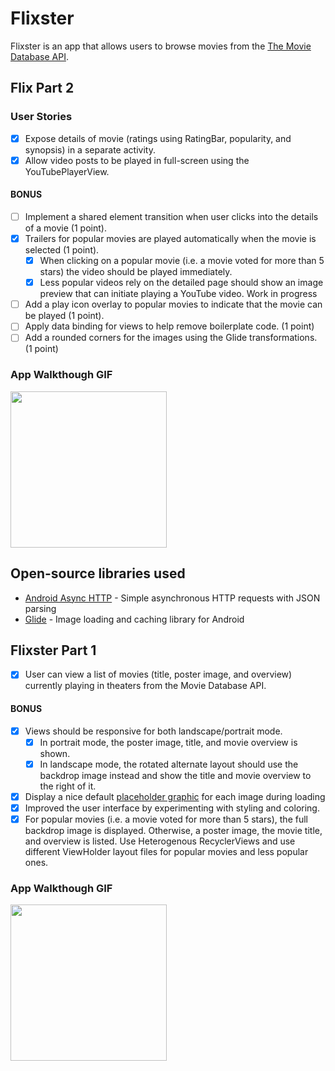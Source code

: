 # Flixster
Flixster is an app that allows users to browse movies from the [The Movie Database API](http://docs.themoviedb.apiary.io/#).

## Flix Part 2

### User Stories

- [x]  Expose details of movie (ratings using RatingBar, popularity, and synopsis) in a separate activity.
- [x]  Allow video posts to be played in full-screen using the YouTubePlayerView.

#### BONUS

- [ ] Implement a shared element transition when user clicks into the details of a movie (1 point).
- [x] Trailers for popular movies are played automatically when the movie is selected (1 point).
  - [x] When clicking on a popular movie (i.e. a movie voted for more than 5 stars) the video should be played immediately.
  - [x] Less popular videos rely on the detailed page should show an image preview that can initiate playing a YouTube video.
  Work in progress
- [ ] Add a play icon overlay to popular movies to indicate that the movie can be played (1 point).
- [ ] Apply data binding for views to help remove boilerplate code. (1 point)
- [ ] Add a rounded corners for the images using the Glide transformations. (1 point)

### App Walkthough GIF

<img src="walkthrough2.gif" width=250><br>


## Open-source libraries used
- [Android Async HTTP](https://github.com/codepath/CPAsyncHttpClient) - Simple asynchronous HTTP requests with JSON parsing
- [Glide](https://github.com/bumptech/glide) - Image loading and caching library for Android

## Flixster Part 1

- [x]  User can view a list of movies (title, poster image, and overview) currently playing in theaters from the Movie Database API.

#### BONUS
- [x]  Views should be responsive for both landscape/portrait mode.
   - [x]  In portrait mode, the poster image, title, and movie overview is shown.
   - [x]  In landscape mode, the rotated alternate layout should use the backdrop image instead and show the title and movie overview to the right of it.

- [x]  Display a nice default [placeholder graphic](https://guides.codepath.org/android/Displaying-Images-with-the-Glide-Library#advanced-usage) for each image during loading
- [x]  Improved the user interface by experimenting with styling and coloring.
- [x]  For popular movies (i.e. a movie voted for more than 5 stars), the full backdrop image is displayed. Otherwise, a poster image, the movie title, and overview is listed. Use Heterogenous RecyclerViews and use different ViewHolder layout files for popular movies and less popular ones.

### App Walkthough GIF
<img src="walkthrough.gif" width=250><br>

